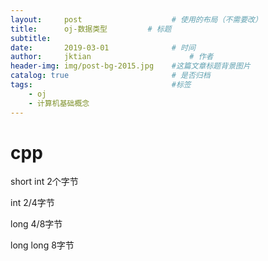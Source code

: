 ```yaml
---
layout:     post   				    # 使用的布局（不需要改）
title:      oj-数据类型			# 标题 
subtitle:  	 
date:       2019-03-01				# 时间
author:     jktian 						# 作者
header-img: img/post-bg-2015.jpg 	#这篇文章标题背景图片
catalog: true 						# 是否归档
tags:								#标签
    - oj
    - 计算机基础概念
---
```

# cpp

short int  2个字节

int 2/4字节

long 4/8字节

long long 8字节